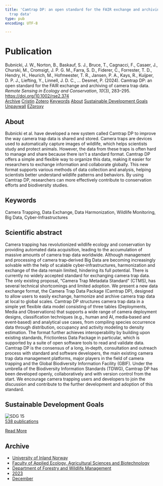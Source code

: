 ```yaml
---
title: 'Camtrap DP: an open standard for the FAIR exchange and archiving of camera
  trap data'
type: pub
encoding: UTF-8

---
```

<h1>Publication</h1>
<article id="csl-bib-container-W84IAP84" class="csl-bib-container">
  <div class="csl-bib-body"> <div class="csl-entry">Bubnicki, J. W., Norton, B., Baskauf, S. J., Bruce, T., Cagnacci, F., Casaer, J., Churski, M., Cromsigt, J. P. G. M., Farra, S. D., Fiderer, C., Forrester, T. D., Hendry, H., Heurich, M., Hofmeester, T. R., Jansen, P. A., Kays, R., Kuijper, D. P. J., Liefting, Y., Linnell, J. D. C., … Desmet, P. (2024). Camtrap DP: an open standard for the FAIR exchange and archiving of camera trap data. <i>Remote Sensing in Ecology and Conservation</i>, <i>10</i>(3), 283–295. <a href="https://doi.org/10.1002/rse2.374">https://doi.org/10.1002/rse2.374</a></div> </div>
  <div class="csl-bib-buttons">
    <a href="#taxonomy-article-W84IAP84" alt="archive" class="csl-bib-button">Archive</a>
    <a href="https://app.cristin.no/results/show.jsf?id=2211969" alt="Cristin" class="csl-bib-button">Cristin</a>
    <a href="http://zotero.org/groups/5881554/items/W84IAP84" alt="Zotero" class="csl-bib-button">Zotero</a>
    <a href="#keywords-article-W84IAP84" alt="keywords" class="csl-bib-button">Keywords</a>
    <a href="#about-article-W84IAP84" alt="about_pub" class="csl-bib-button">About</a>
    <a href="#sdg-article-W84IAP84" alt="sdg" class="csl-bib-button">Sustainable Development Goals</a>
    <a href="https://onlinelibrary.wiley.com/doi/pdfdirect/10.1002/rse2.374" alt="Unpaywall" class="csl-bib-button">Unpaywall</a>
    <a href="https://onlinelibrary.wiley.com/doi/pdfdirect/10.1002/rse2.374" alt="EZproxy" class="csl-bib-button">EZproxy</a>
  </div>
  <div id="csl-bib-meta-container-W84IAP84"></div>
</article>
<div id="csl-bib-meta-W84IAP84" class="csl-bib-meta">
  <article id="about-article-W84IAP84" class="about_pub-article">
    <h1>About</h1>
    Bubnicki et al. have developed a new system called Camtrap DP to improve the way camera trap data is shared and stored. Camera traps are devices used to automatically capture images of wildlife, which helps scientists study and protect animals. However, the data from these traps is often hard to manage and share because there isn't a standard format. Camtrap DP offers a simple and flexible way to organize this data, making it easier for researchers to exchange information and collaborate globally. This new format supports various methods of data collection and analysis, helping scientists better understand wildlife patterns and behaviors. By using Camtrap DP, researchers can more effectively contribute to conservation efforts and biodiversity studies.
  </article>
  <article id="keywords-article-W84IAP84" class="keywords-article">
    <h1>Keywords</h1>
    Camera Trapping, Data Exchange, Data Harmonization, Wildlife Monitoring, Big Data, Cyber-Infrastructures
  </article>
  <article id="abstract-article-W84IAP84" class="abstract-article">
    <h1>Scientific abstract</h1>
    Camera trapping has revolutionized wildlife ecology and conservation by providing automated data acquisition, leading to the accumulation of massive amounts of camera trap data worldwide. Although management and processing of camera trap‐derived Big Data are becoming increasingly solvable with the help of scalable cyber‐infrastructures, harmonization and exchange of the data remain limited, hindering its full potential. There is currently no widely accepted standard for exchanging camera trap data. The only existing proposal, “Camera Trap Metadata Standard” (CTMS), has several technical shortcomings and limited adoption. We present a new data exchange format, the Camera Trap Data Package (Camtrap DP), designed to allow users to easily exchange, harmonize and archive camera trap data at local to global scales. Camtrap DP structures camera trap data in a simple yet flexible data model consisting of three tables (Deployments, Media and Observations) that supports a wide range of camera deployment designs, classification techniques (e.g., human and AI, media‐based and event‐based) and analytical use cases, from compiling species occurrence data through distribution, occupancy and activity modeling to density estimation. The format further achieves interoperability by building upon existing standards, Frictionless Data Package in particular, which is supported by a suite of open software tools to read and validate data. Camtrap DP is the consensus of a long, in‐depth, consultation and outreach process with standard and software developers, the main existing camera trap data management platforms, major players in the field of camera trapping and the Global Biodiversity Information Facility (GBIF). Under the umbrella of the Biodiversity Information Standards (TDWG), Camtrap DP has been developed openly, collaboratively and with version control from the start. We encourage camera trapping users and developers to join the discussion and contribute to the further development and adoption of this standard.
  </article>
  <article id="sdg-article-W84IAP84" class="sdg-article">
    <h1>Sustainable Development Goals</h1>
    <div class="sdg-container"><div id="sdg15" class="sdg">
        <img src="{{< params subfolder >}}images/sdg/sdg15_en.png" class="image" alt="SDG 15">
        <div class="sdg-overlay">
          <a href="/en/archive/?key=?sdg=15#archive" class="sdg-publication-count"><span>538</span> publications</a>
          <p><a href="https://sdgs.un.org/goals/goal15" class="sdg-read-more">Read More</a></p>
        </div>
      </div></div>
  </article>
  <article id="taxonomy-article-W84IAP84" class="taxonomy-article">
    <h1>Archive</h1>
    <ul>
      <li>
        <a href="/en/archive/?key=3DCRN523">University of Inland Norway</a>
      </li>
      <li>
        <a href="/en/archive/?key=T77LXH6D">Faculty of Applied Ecology, Agricultural Sciences and Biotechnology</a>
      </li>
      <li>
        <a href="/en/archive/?key=7TRARPE3">Department of Forestry and Wildlife Management</a>
      </li>
      <li>
        <a href="/en/archive/?key=WXLLSUEU">2023</a>
      </li>
      <li>
        <a href="/en/archive/?key=RPK3CPQG">December</a>
      </li>
    </ul>
  </article>
</div>

